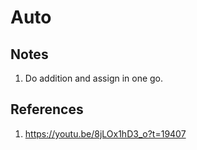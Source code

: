 # Auto

## Notes
1. Do addition and assign in one go.


## References

1. https://youtu.be/8jLOx1hD3_o?t=19407

